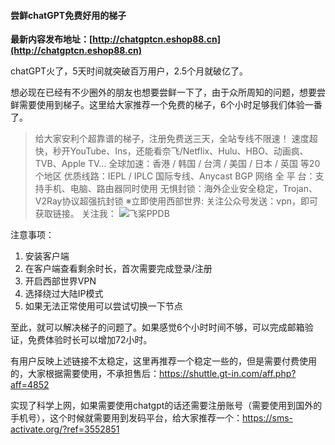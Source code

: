 #### 尝鲜chatGPT免费好用的梯子

**最新内容发布地址：[http://chatgptcn.eshop88.cn](http://chatgptcn.eshop88.cn)**

chatGPT火了，5天时间就突破百万用户，2.5个月就破亿了。

想必现在已经有不少圈外的朋友也想要尝鲜一下了，由于众所周知的问题，想要尝鲜需要使用到梯子。这里给大家推荐一个免费的梯子，6个小时足够我们体验一番了。


> 给大家安利个超靠谱的梯子，注册免费送三天，全站专线不限速！
速度超快，秒开YouTube、Ins，还能看奈飞/Netflix、Hulu、HBO、动画疯、TVB、Apple TV...
全球加速：香港 / 韩国 / 台湾 / 美国 / 日本 / 英国 等20个地区
优质线路：IEPL / IPLC 国际专线、Anycast BGP 网络
全 平 台：支持手机、电脑、路由器同时使用
无惧封锁：海外企业安全稳定，Trojan、V2Ray协议超强抗封锁
※立即使用西部世界: 关注公众号发送：vpn，即可获取链接。
关注我：
![飞桨PPDB](https://ai-studio-static-online.cdn.bcebos.com/e939f12ab7034a069fb4581dec21bb233473ed75fdd543d683982921ddb69167)

注意事项：
1. 安装客户端
2. 在客户端查看剩余时长，首次需要完成登录/注册
3. 开启西部世界VPN
4. 选择绕过大陆IP模式
5. 如果无法正常使用可以尝试切换一下节点

至此，就可以解决梯子的问题了。如果感觉6个小时时间不够，可以完成邮箱验证，免费体验时长可以增加72小时。

有用户反映上述链接不太稳定，这里再推荐一个稳定一些的，但是需要付费使用的，大家根据需要使用，不承担售后：https://shuttle.gt-in.com/aff.php?aff=4852


实现了科学上网，如果需要使用chatgpt的话还需要注册账号（需要使用到国外的手机号），这个时候就需要用到发码平台，给大家推荐一个：https://sms-activate.org/?ref=3552851